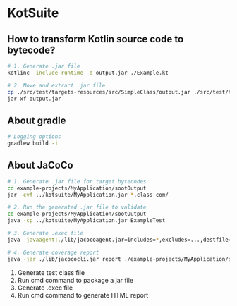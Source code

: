 # KotSuite

## How to transform Kotlin source code to bytecode?

```bash
# 1. Generate .jar file
kotlinc -include-runtime -d output.jar ./Example.kt

# 2. Move and extract .jar file
cp ./src/test/targets-resources/src/SimpleClass/output.jar ./src/test/targets-resources/generated/
jar xf output.jar
```
## About gradle

```bash
# Logging options
gradlew build -i
```

## About JaCoCo

```bash
# 1. Generate .jar file for target bytecodes
cd example-projects/MyApplication/sootOutput
jar -cvf ../kotsuite/MyApplication.jar *.class com/

# 2. Run the generated .jar file to validate
cd example-projects/MyApplication/sootOutput
java -cp ../kotsuite/MyApplication.jar ExampleTest

# 3. Generate .exec file
java -javaagent:./lib/jacocoagent.jar=includes=*,excludes=...,destfile=./example-projects/MyApplication/sootOutput/report/jacoco-MyApplication.exec,output=file -cp ./example-projects/MyApplication/sootOutput/kotsuite/MyApplication.jar ExampleTest

# 4. Generate coverage report
java -jar ./lib/jacococli.jar report ./example-projects/MyApplication/sootOutput/report/jacoco-MyApplication.exec --classfile=./example-projects/MyApplication/sootOutput --html ./example-projects/MyApplication/sootOutput/report/HTML
```

1. Generate test class file
2. Run cmd command to package a jar file
3. Generate .exec file
4. Run cmd command to generate HTML report